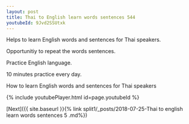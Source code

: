 ```yaml
---
layout: post
title: Thai to English learn words sentences 544 
youtubeId: 9Jvd2SSUtxk
---
```

 
 
Helps to learn English words and sentences for Thai speakers.

Opportunitiy to repeat the words sentences. 

Practice English language. 
 
10 minutes practice every day. 
 
How to learn English words and sentences for Thai speakers 
 
{% include youtubePlayer.html id=page.youtubeId %}
 
 
[Next]({{ site.baseurl }}{% link  split1/_posts/2018-07-25-Thai to english learn words sentences 5 .md%})
 
